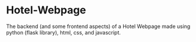 # Hotel-Webpage
The backend (and some frontend aspects) of a Hotel Webpage made using python (flask library), html, css, and javascript.
